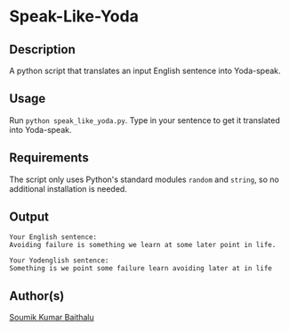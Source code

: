 # Speak-Like-Yoda

## Description
A python script that translates an input English sentence into Yoda-speak.

## Usage
Run ```python speak_like_yoda.py```. Type in your sentence to get it translated into Yoda-speak.

## Requirements
The script only uses Python's standard modules ```random``` and ```string```, so no additional installation is needed.

## Output
```
Your English sentence:
Avoiding failure is something we learn at some later point in life.

Your Yodenglish sentence:
Something is we point some failure learn avoiding later at in life

```

## Author(s)

[Soumik Kumar Baithalu](https://www.github.com/soumik2012)
